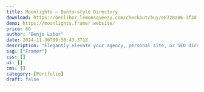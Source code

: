 ```yaml
---
title: Moonlights — Bento-style Directory
download: https://benlibor.lemonsqueezy.com/checkout/buy/e8728a06-3f3d-487f-b084-1f425c272dbc
demo: https://moonlights.framer.website/
price: 60
author: "Benjo Libor"
date: 2024-11-30T09:58:43.371Z
description: "Elegantly elevate your agency, personal site, or SEO directory with this Bento-style template."
ssg: ["Framer"]
css: []
ui: []
cms: []
category: [Portfolio]
draft: false
---
```

